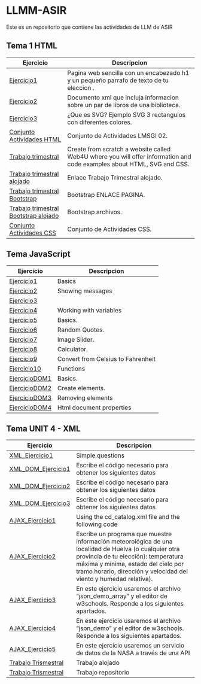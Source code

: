 # LLMM-ASIR
Este es un repositorio que contiene las actividades de LLM de ASIR

## Tema 1 HTML

Ejercicio | Descripcion
----------|------------
[Ejercicio1](/Tema1/pagina.html) |Pagina web sencilla con un encabezado h1 y un pequeño parrafo de texto de tu eleccion .
[Ejercicio2](/Tema1/biblioteca.xml) |Documento xml que incluja informacion sobre un par de libros de una biblioteca.
[Ejercicio3](/Tema1/rectangulos.svg) |¿Que es SVG? Ejemplo SVG 3 rectangulos con diferentes colores.
[Conjunto Actividades HTML](/Tema1/LMSGI_02_Actividades/README.md) | Conjunto de Actividades LMSGI 02.
[Trabajo trimestral](https://github.com/MarioCF05/TrabajoTrimestral) |Create from scratch a website called Web4U where you will offer information and code examples about HTML, SVG and CSS.
[Trabajo trimestral alojado](https://mariocf05.github.io/TrabajoTrimestral/) | Enlace Trabajo Trimestral alojado.
[Trabajo trimestral Bootstrap](https://mariocf05.github.io/Bootstrap/) | Bootstrap ENLACE PAGINA.
[Trabajo trimestral Bootstrap alojado](https://github.com/MarioCF05/Bootstrap) | Bootstrap archivos.
[Conjunto Actividades CSS](/Tema1/LMSGI_02_Actividades_CSS/README.md) | Conjunto de Actividades CSS.

## Tema JavaScript

Ejercicio | Descripcion
----------|------------
[Ejercicio1](/temajava/Ejer_1) | Basics
[Ejercicio2](/temajava/Ejer_2) | Showing messages
[Ejercicio3](/temajava/Ejer_3) | 
[Ejercicio4](/temajava/Ejer_4) | Working with variables
[Ejercicio5](/temajava/Ejer_5) | Basics.
[Ejercicio6](/temajava/Ejer_6) | Random Quotes.
[Ejercicio7](/temajava/Ejer_7) | Image Slider.
[Ejercicio8](/temajava/Ejer_8) | Calculator.
[Ejercicio9](/temajava/Ejer_9) | Convert from Celsius to Fahrenheit
[Ejercicio10](/temajava/Ejer_10) | Functions
[EjercicioDOM1](/temajava/DOM/Ejer_1) | Basics.
[EjercicioDOM2](/temajava/DOM/Ejer_2) | Create elements.
[EjercicioDOM3](/temajava/DOM/Ejer_3) | Removing elements
[EjercicioDOM4](/temajava/DOM/Ejer_4) | Html document properties

## Tema UNIT 4 - XML

Ejercicio | Descripcion
----------|------------
[XML_Ejercicio1](/TemaXML/README.md) | Simple questions
[XML_DOM_Ejercicio1]() | Escribe el código necesario para obtener los siguientes datos
[XML_DOM_Ejercicio2]() | Escribe el código necesario para obtener los siguientes datos
[XML_DOM_Ejercicio3]() | Escribe el código necesario para obtener los siguientes datos
[AJAX_Ejercicio1]() | Using the cd_catalog.xml file and the following code
[AJAX_Ejercicio2]() | Escribe un programa que muestre información meteorológica de una localidad de Huelva (o cualquier otra provincia de tu elección): temperatura máxima y mínima, estado del cielo por tramo horario, dirección y velocidad del viento y humedad relativa).
[AJAX_Ejercicio3]() | En este ejercicio usaremos el archivo “json_demo_array” y el editor de w3schools. Responde a los siguientes apartados.
[AJAX_Ejercicio4]() | En este ejercicio usaremos el archivo “json_demo” y el editor de w3schools. Responde a los siguientes apartados.
[AJAX_Ejercicio5]() | En este ejercicio usaremos un servicio de datos de la NASA a través de una API
[Trabajo Trismestral](https://mariocf05.github.io/Trabajo-3-Trimestre/) | Trabajo alojado
[Trabajo Trismestral](https://github.com/MarioCF05/Trabajo-3-Trimestre) | Trabajo repositorio
